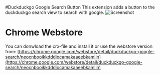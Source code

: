 #Duckduckgo Google Search Button 
This extension adds a button to the duckduckgo search view to search with google.
![Screenshot](https://github.com/nbussman/duckduckgo-g-button/blob/master/screenshot.png?raw=true)

# Chrome Webstore
You can donwload the crx-file and install it or use the webstore version from:
[https://chrome.google.com/webstore/detail/duckduckgo-google-search/neocnbooikkdddiocamakaaeebkamlin](https://chrome.google.com/webstore/detail/duckduckgo-google-search/neocnbooikkdddiocamakaaeebkamlin)